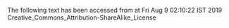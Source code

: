 The following text has been accessed from at Fri Aug 9 02:10:22 IST 2019
Creative_Commons_Attribution-ShareAlike_License
